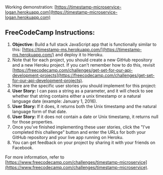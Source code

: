 Working demonstration: [https://timestamp-microservice-logan.herokuapp.com](https://timestamp-microservice-logan.herokuapp.com)

## FreeCodeCamp Instructions:
1. **Objective:** Build a full stack JavaScript app that is functionally similar to this: [https://timestamp-ms.herokuapp.com/](https://timestamp-ms.herokuapp.com/) and deploy it to Heroku.
2. Note that for each project, you should create a new GitHub repository and a new Heroku project. If you can't remember how to do this, revisit [https://freecodecamp.com/challenges/get-set-for-our-api-development-projects](https://freecodecamp.com/challenges/get-set-for-our-api-development-projects).
3. Here are the specific user stories you should implement for this project:
4. **User Story:** I can pass a string as a parameter, and it will check to see whether that string contains either a unix timestamp or a natural language date (example: January 1, 2016).
5. **User Story:** If it does, it returns both the Unix timestamp and the natural language form of that date.
6. **User Story:** If it does not contain a date or Unix timestamp, it returns null for those properties.
7. Once you've finished implementing these user stories, click the "I've completed this challenge" button and enter the URLs for both your GitHub repository and your live app running on Heroku.
8. You can get feedback on your project by sharing it with your friends on Facebook.

For more information, refer to [https://www.freecodecamp.com/challenges/timestamp-microservice](https://www.freecodecamp.com/challenges/timestamp-microservice).